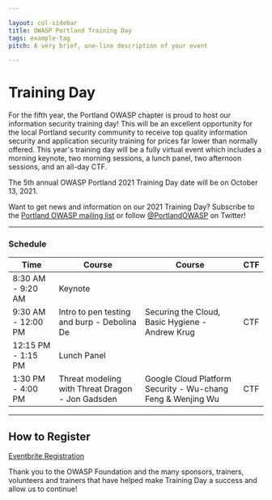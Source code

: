 ```yaml
---

layout: col-sidebar
title: OWASP Portland Training Day
tags: example-tag
pitch: A very brief, one-line description of your event

---
```


# Training Day
For the fifth year, the Portland OWASP chapter is proud to host our information security training day! This will be an excellent opportunity for the local Portland security community to receive top quality information security and application security training for prices far lower than normally offered. This year's training day will be a fully virtual event which includes a morning keynote, two morning sessions, a lunch panel, two afternoon sessions, and an all-day CTF.

The 5th annual OWASP Portland 2021 Training Day date will be on October 13, 2021.

Want to get news and information on our 2021 Training Day? Subscribe to the [Portland OWASP mailing list](https://groups.google.com/a/owasp.org/forum/#!forum/portland-chapter) or follow [@PortlandOWASP](https://twitter.com/owaspportland) on Twitter!

---

### Schedule

| Time | Course | Course | CTF |
|------|----------|-|-|
| 8:30 AM - 9:20 AM  | Keynote | | |
| 9:30 AM - 12:00 PM | Intro to pen testing and burp - Debolina De | Securing the Cloud, Basic Hygiene - Andrew Krug | CTF |
| 12:15 PM - 1:15 PM | Lunch Panel | | |
| 1:30 PM - 4:00 PM  | Threat modeling with Threat Dragon - Jon Gadsden | Google Cloud Platform Security - Wu-chang Feng & Wenjing Wu | CTF |

---

## How to Register
<a href="https://www.eventbrite.com/e/owasp-portland-2021-training-day-tickets-151808052973?aff=ebdsoporgprofile" target="_blank">Eventbrite Registration</a>

Thank you to the OWASP Foundation and the many sponsors, trainers, volunteers and trainers that have helped make Training Day a success and allow us to continue!
